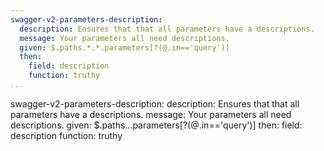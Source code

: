 ```yaml
---
swagger-v2-parameters-description:
  description: Ensures that that all parameters have a descriptions.
  message: Your parameters all need descriptions.
  given: $.paths.*.*.parameters[?(@.in=='query')]
  then:
    field: description
    function: truthy
...
```

swagger-v2-parameters-description:
  description: Ensures that that all parameters have a descriptions.
  message: Your parameters all need descriptions.
  given: $.paths.*.*.parameters[?(@.in=='query')]
  then:
    field: description
    function: truthy
